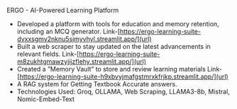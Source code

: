 ERGO - AI-Powered Learning Platform
- Developed a platform with tools for education and memory retention, including an MCQ generator.
  Link-[https://ergo-learning-suite-dvxxsgmv2nknu5sjmyvhyl.streamlit.app/](url)
- Built a web scraper to stay updated on the latest advancements in relevant fields.
  Link-[https://ergo-learning-suite-m8zukhtgmawzyjijzflehy.streamlit.app/](url)
- Created a ”Memory Vault” to store and review learning materials
  Link-[https://ergo-learning-suite-h9xbvyjmafgstmrxkfrjkp.streamlit.app/](url)
- A RAG system for Getting Textbook Accurate answers.
- Technologies Used: Groq, OLLAMA, Web Scraping, LLAMA3-8b, Mistral, Nomic-Embed-Text
